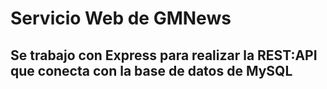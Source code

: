 # Servicio Web de GMNews

## Se trabajo con Express para realizar la REST:API que conecta con la base de datos de MySQL
